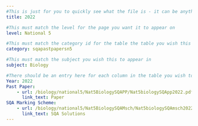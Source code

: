 ```yaml
---
#This is just for you to quickly see what the file is - it can be anything you want
title: 2022

#This must match the level for the page you want it to appear on
level: National 5

#This must match the category id for the table the table you wish this to appear in
category: sqapastpapersn5

#This must match the subject you wish this to appear in
subject: Biology

#There should be an entry here for each column in the table you wish to populate:
Year: 2022
Past Paper:
    - url: /biology/national5/Nat5BiologySQAPP/Nat5biologySQApp2022.pdf
      link_text: Paper
SQA Marking Scheme:
    - url: /biology/national5/Nat5BiologySQAMsch/Nat5biologySQAmsch2022.pdf
      link_text: SQA Solutions
---
```


